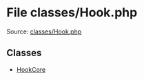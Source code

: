File classes/Hook.php
=========

Source: [classes/Hook.php](https://github.com/PrestaShop/PrestaShop/blob/1.5.0.17/classes/Hook.php)


Classes
-------

* [HookCore](class.HookCore.md)

